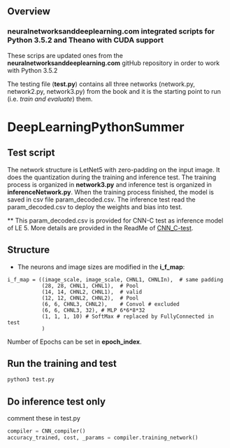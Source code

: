 ## Overview

### neuralnetworksanddeeplearning.com integrated scripts for Python 3.5.2 and Theano with CUDA support

These scrips are updated ones from the **neuralnetworksanddeeplearning.com** gitHub repository in order to work with Python 3.5.2

The testing file (**test.py**) contains all three networks (network.py, network2.py, network3.py) from the book and it is the starting point to run (i.e. *train and evaluate*) them.

# DeepLearningPythonSummer
## Test script
The network structure is LetNet5 with zero-padding on the input image.
It does the quantization during the training and inference test. The training process is organized in **network3.py** and inference test is organized in **inferenceNetwork.py**.
When the training process finished, the model is saved in csv file param_decoded.csv. 
The inference test read the param_decoded.csv to deploy the weights and bias into test.

** This param_decoded.csv is provided for CNN-C test as inference model of LE 5. More details are provided in the ReadMe of [CNN_C-test](https://github.com/ShinChoon/CNN_C-test.git).

## Structure
* The neurons and image sizes are modified in the **i_f_map**:
```python3
i_f_map = ((image_scale, image_scale, CHNL1, CHNLIn),  # same padding
           (28, 28, CHNL1, CHNL1),  # Pool
           (14, 14, CHNL2, CHNL1),  # valid
           (12, 12, CHNL2, CHNL2),  # Pool
           (6, 6, CHNL3, CHNL2),    # Convol # excluded
           (6, 6, CHNL3, 32), # MLP 6*6*8*32
           (1, 1, 1, 10) # SoftMax # replaced by FullyConnected in test
           )
```
Number of Epochs can be set in **epoch_index**.


## Run the training and test
```python
python3 test.py
```
## Do inference test only
comment these in test.py
```python
compiler = CNN_compiler()
accuracy_trained, cost, _params = compiler.training_network()
```

